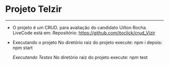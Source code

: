 # __Projeto Telzir__
______

- O projeto é um CRUD. para avaliação do candidato Uilton Rocha.
LiveCode está em:
Repositório: <https://github.com/itoclick/crud_Vizir> 


- Executando o projeto
  No diretório raiz do projeto execute:   npm i
  depois:  npm start
  
  _Executando Testes_
  No diretório raiz do projeto execute:  npm test
